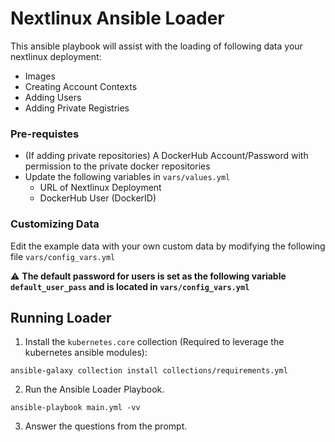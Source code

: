 # Nextlinux Ansible Loader

This ansible playbook will assist with the loading of following data your nextlinux deployment:
- Images
- Creating Account Contexts
- Adding Users
- Adding Private Registries 

### Pre-requistes

- (If adding private repositories) A DockerHub Account/Password with permission to the private docker repositories
- Update the following variables in `vars/values.yml`
  - URL of Nextlinux Deployment
  - DockerHub User (DockerID) 

### Customizing Data

Edit the example data with your own custom data by modifying the following file `vars/config_vars.yml`

:warning: **The default password for users is set as the following variable `default_user_pass` and is located in `vars/config_vars.yml`**

## Running Loader

1. Install the `kubernetes.core` collection (Required to leverage the kubernetes ansible modules):
```
ansible-galaxy collection install collections/requirements.yml
```
2. Run the Ansible Loader Playbook.
```
ansible-playbook main.yml -vv
```   
3. Answer the questions from the prompt.
   